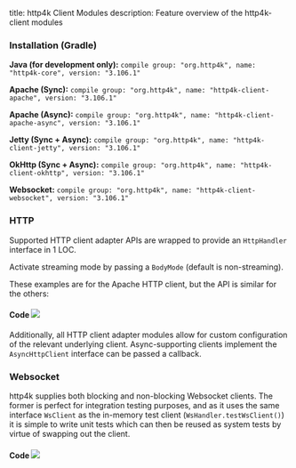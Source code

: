 title: http4k Client Modules
description: Feature overview of the http4k-client modules

### Installation (Gradle)
**Java (for development only):** ```compile group: "org.http4k", name: "http4k-core", version: "3.106.1"```

**Apache (Sync):** ```compile group: "org.http4k", name: "http4k-client-apache", version: "3.106.1"```

**Apache (Async):** ```compile group: "org.http4k", name: "http4k-client-apache-async", version: "3.106.1"```

**Jetty (Sync + Async):** ```compile group: "org.http4k", name: "http4k-client-jetty", version: "3.106.1"```

**OkHttp (Sync + Async):** ```compile group: "org.http4k", name: "http4k-client-okhttp", version: "3.106.1"```

**Websocket:** ```compile group: "org.http4k", name: "http4k-client-websocket", version: "3.106.1"```

### HTTP
Supported HTTP client adapter APIs are wrapped to provide an `HttpHandler` interface in 1 LOC.

Activate streaming mode by passing a `BodyMode` (default is non-streaming).

These examples are for the Apache HTTP client, but the API is similar for the others:

#### Code [<img class="octocat" src="/img/octocat-32.png"/>](https://github.com/http4k/http4k/blob/master/src/docs/guide/modules/clients/example_http.kt)
<script src="https://gist-it.appspot.com/https://github.com/http4k/http4k/blob/master/src/docs/guide/modules/clients/example_http.kt"></script>

Additionally, all HTTP client adapter modules allow for custom configuration of the relevant underlying client. Async-supporting clients implement the `AsyncHttpClient` interface can be passed a callback.

### Websocket
http4k supplies both blocking and non-blocking Websocket clients. The former is perfect for integration testing purposes, and as it uses the same interface `WsClient` as the in-memory test client (`WsHandler.testWsClient()`) it is simple to write unit tests which can then be reused as system tests by virtue of swapping out the client.

#### Code [<img class="octocat" src="/img/octocat-32.png"/>](https://github.com/http4k/http4k/blob/master/src/docs/guide/modules/clients/example_websocket.kt)
<script src="https://gist-it.appspot.com/https://github.com/http4k/http4k/blob/master/src/docs/guide/modules/clients/example_websocket.kt"></script>
